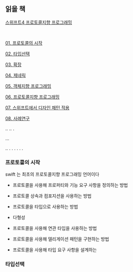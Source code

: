 
## 읽을 책 

[스위프트4 프로토콜지향 프로그래밍](http://www.yes24.com/Product/Goods/65774164)

<br>


[01. 프로토콜의 시작](#프로토콜의-시작)

[02. 타입선택](#타입선택)

[03. 확장](#03.-확장)

[04. 제네릭](#04.-제네릭)

[05. 객체지향 프로그래밍](#05.-객체지향-프로그래밍)

[06. 프로토콜지향 프로그래밍](#06.-프로토콜지향-프로그래밍)

[07. 스위프트에서 디자인 패턴 적용](#07.-스위프트에서-디자인-패턴-적용)

[08. 사례연구](#08.-사례연구)








..
..
.

...



..
.
.
.
.
.
.


### 프로토콜의 시작

swift 는 최초의 프로토콜지향 프로그래밍 언어이다

- 프로토콜을 사용해 프로퍼티와 기능 요구 사항을 정의하는 방법

- 프로토콜 상속과 컴포지션을 사용하는 방법

- 프로토콜을 타입으로 사용하는 방법

- 다형성

- 프로토콜을 사용해 연관 타입을 사용하는 방법

- 프로토콜을 사용해 델리게이션 패턴을 구현하는 방법

- 프로토콜을 사용해 타입 요구 사항을 설계하는 




### 타입선택
